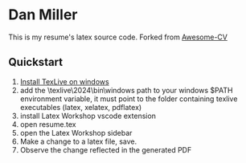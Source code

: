 # Dan Miller

This is my resume's latex source code. Forked from [Awesome-CV](https://github.com/posquit0/Awesome-CV)

## Quickstart

1. [Install TexLive on windows](https://tug.org/texlive/windows.html)
2. add the \texlive\2024\bin\windows path to your windows $PATH environment variable, it must point to the folder containing texlive executables (latex, xelatex, pdflatex)
1. install Latex Workshop vscode extension
2. open resume.tex
3. open the Latex Workshop sidebar
4. Make a change to a latex file, save.
5. Observe the change reflected in the generated PDF

